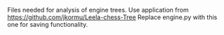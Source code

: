 Files needed for analysis of engine trees.
Use application from https://github.com/jkormu/Leela-chess-Tree 
Replace engine.py with this one for saving functionality.
